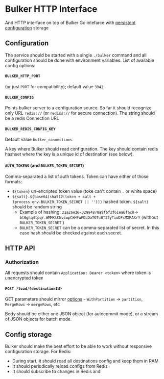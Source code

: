 # Bulker HTTP Interface

And HTTP interface on top of Bulker Go intefarce with [persistent configuration](https://github.com/jitsucom/bulker/blob/main/bulker/bulker.go) storage



## Configuration

The service should be started with a single `./bulker` command and all configuration should be done with environment variables. List of available config options:

#### `BULKER_HTTP_PORT`

(or just `PORT` for compatibility); default value `3042`

#### `BULKER_CONFIG`

Points bulker server to a configuration source. So far it should recognize only URL `redis://` (or `rediss://` for secure connection). The string should be a redis Connection URL

#### `BULKER_REDIS_CONFIG_KEY`

Default value `bulker_connections`

A key where Bulker should read configuration. The key should contain redis hashset where the key is a unique id of destination (see below).

#### `AUTH_TOKENS` (and `BULKER_TOKEN_SECRET`)

Comma-separated a list of auth tokens. Token can have either of those formats:

* `${token}` un-encripted token value (toke can't contain `.` or white space)
* `${salt}.${base64(sha512(token + salt + (process.env.BULKER_TOKEN_SECRET || ''))}` hashed token. `${salt}` should be random string
  * Example of hashing: `21a2ae36-32994870a9fbf2f61ea6f6c8`→ `bt6ghq4tpqr.WMMKlCNvcwpCkHFwFDLDaTGTuBT37yTioDFsMXRAXrY` (without `BULKER_TOKEN_SECRET` )
  * `BULKER_TOKEN_SECRET` can be a comma-separated list of secret. In this case hash should be checked against each secret.



## HTTP API

### Authorization

All requests should contain `Application: Bearer <token>` where token is unencrypted token

#### `POST /load/{destinationId}`

GET parameters should mirror [options](https://github.com/jitsucom/bulker/blob/main/implementations/sql/options.go) - `WithPartition` →  `partition`, `MergeRows` → `mergeRows`, etc

Body should be either one JSON object (for autocommit mode), or a stream of JSON objects for batch mode.


## Config storage

Bulker should make the best effort to be able to work without responsive configuration storage. For Redis:

* During start, it should read all destinations config and keep them in RAM
* It should periodically reload configs from Redis
* It should subscribe to changes in Redis and 









